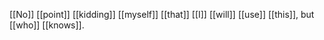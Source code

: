 [[No]] [[point]] [[kidding]] [[myself]] [[that]] [[I]] [[will]] [[use]] [[this]], but [[who]] [[knows]]. 
